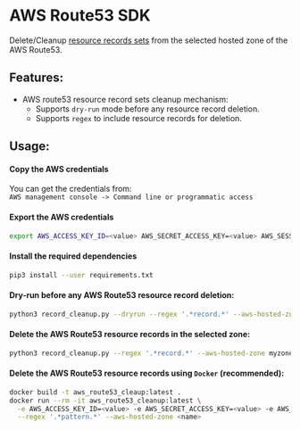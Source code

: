# AWS Route53 SDK
Delete/Cleanup [resource records sets](https://docs.aws.amazon.com/Route53/latest/DeveloperGuide/rrsets-working-with.html) from the selected hosted zone of the AWS Route53.

## Features:
- AWS route53 resource record sets cleanup mechanism:
  - Supports `dry-run` mode before any resource record deletion.
  - Supports `regex` to include resource records for deletion.

## Usage:

#### Copy the AWS credentials
You can get the credentials from:  
``AWS management console -> Command line or programmatic access``

#### Export the AWS credentials
```bash
export AWS_ACCESS_KEY_ID=<value> AWS_SECRET_ACCESS_KEY=<value> AWS_SESSION_TOKEN=<value> (`optional-MFA`)
```

#### Install the required dependencies
```bash
pip3 install --user requirements.txt
```

#### Dry-run before any AWS Route53 resource record deletion:
```bash
python3 record_cleanup.py --dryrun --regex '.*record.*' --aws-hosted-zone myzone.test.co
```

#### Delete the AWS Route53 resource records in the selected zone:
```bash
python3 record_cleanup.py --regex '.*record.*' --aws-hosted-zone myzone.test.co
```

#### Delete the AWS Route53 resource records using ``Docker`` (recommended):
```bash
docker build -t aws_route53_cleaup:latest .
docker run --rm -it aws_route53_cleanup:latest \
  -e AWS_ACCESS_KEY_ID=<value> -e AWS_SECRET_ACCESS_KEY=<value> -e AWS_SESSION_TOKEN=<value> \
  --regex '.*pattern.*' --aws-hosted-zone <name>
```
